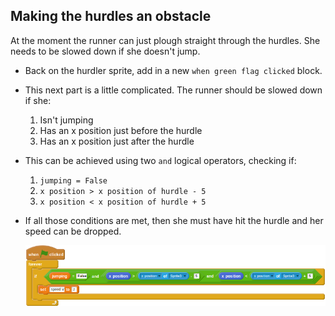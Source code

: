 ## Making the hurdles an obstacle

At the moment the runner can just plough straight through the hurdles. She needs to be slowed down if she doesn't jump.

- Back on the hurdler sprite, add in a new `when green flag clicked` block.
- This next part is a little complicated. The runner should be slowed down if she:
  1. Isn't jumping
  1. Has an x position just before the hurdle
  1. Has an x position just after the hurdle
- This can be achieved using two `and` logical operators, checking if:
  1. `jumping = False`
  1. `x position > x position of hurdle - 5`
  1. `x position < x position of hurdle + 5`
- If all those conditions are met, then she must have hit the hurdle and her speed can be dropped.

	<!--
	``` scratch
	when green flag clicked
	forever
	if <<(jumping)=[False]>and<<(x position) > (([x position v] of [Sprite3 v])- [5])> and <(x position) < (([x position v] of [Sprite3 v]) + [5])>>>
	set [speed V] to [2]
	```
	-->

	![script](images/collide.png)

